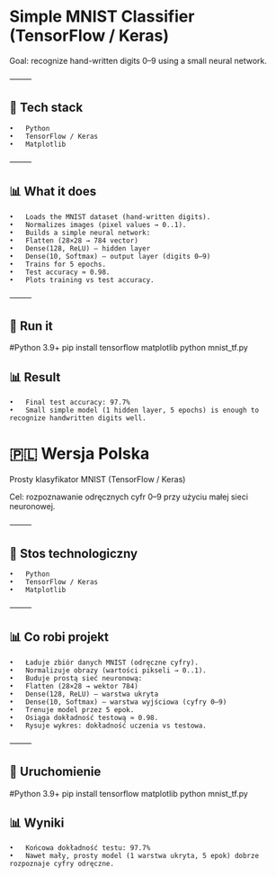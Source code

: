 # Simple MNIST Classifier (TensorFlow / Keras)

Goal: recognize hand-written digits 0–9 using a small neural network.

⸻

## 🔧 Tech stack
	•	Python
	•	TensorFlow / Keras
	•	Matplotlib

⸻

## 📊 What it does
	•	Loads the MNIST dataset (hand-written digits).
	•	Normalizes images (pixel values → 0..1).
	•	Builds a simple neural network:
	•	Flatten (28×28 → 784 vector)
	•	Dense(128, ReLU) – hidden layer
	•	Dense(10, Softmax) – output layer (digits 0–9)
	•	Trains for 5 epochs.
	•	Test accuracy ≈ 0.98.
	•	Plots training vs test accuracy.

⸻

## 🚀 Run it
#Python 3.9+
pip install tensorflow matplotlib
python mnist_tf.py

## 📊 Result
	•	Final test accuracy: 97.7%
	•	Small simple model (1 hidden layer, 5 epochs) is enough to recognize handwritten digits well.

# 🇵🇱 Wersja Polska

Prosty klasyfikator MNIST (TensorFlow / Keras)

Cel: rozpoznawanie odręcznych cyfr 0–9 przy użyciu małej sieci neuronowej.

⸻

## 🔧 Stos technologiczny
	•	Python
	•	TensorFlow / Keras
	•	Matplotlib

⸻

## 📊 Co robi projekt
	•	Ładuje zbiór danych MNIST (odręczne cyfry).
	•	Normalizuje obrazy (wartości pikseli → 0..1).
	•	Buduje prostą sieć neuronową:
	•	Flatten (28×28 → wektor 784)
	•	Dense(128, ReLU) – warstwa ukryta
	•	Dense(10, Softmax) – warstwa wyjściowa (cyfry 0–9)
	•	Trenuje model przez 5 epok.
	•	Osiąga dokładność testową ≈ 0.98.
	•	Rysuje wykres: dokładność uczenia vs testowa.

⸻

## 🚀 Uruchomienie
#Python 3.9+
pip install tensorflow matplotlib
python mnist_tf.py

## 📊 Wyniki
	•	Końcowa dokładność testu: 97.7%
	•	Nawet mały, prosty model (1 warstwa ukryta, 5 epok) dobrze rozpoznaje cyfry odręczne.

